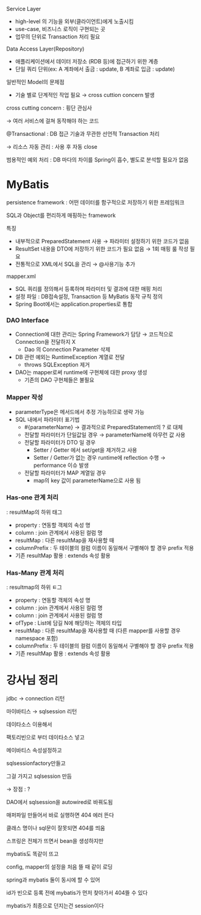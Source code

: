 Service Layer

- high-level 의 기능을 외부(클라이언트)에게 노출시킴
- use-case, 비즈니스 로직이 구현되는 곳
- 업무의 단위로 Transaction 처리 필요

Data Access Layer(Repository)

- 애플리케이션에서 데이터 저장소 (RDB 등)에 접근하기 위한 계층
- 단일 쿼리 단위(ex: A 계좌에서 출금 : update, B 계좌로 입금 : update)

일반적인 Model의 문제점

- 기술 별로 단계적인 작업 필요 → cross cuttion concern 발생

cross cutting concern : 횡단 관심사

→ 여러 서비스에 걸쳐 동작해야 하는 코드

@Transactional : DB 접근 기술과 무관한 선언적 Transaction 처리

→ 리소스 자동 관리 : 사용 후 자동 close

범용적인 예외 처리 : DB 마다의 차이를 Spring이 흡수, 별도로 분석할 필요가 없음

# MyBatis

persistence framework : 어떤 데이터를 함구적으로 저장하기 위한 프레임워크

SQL과 Object를 편리하게 매핑하는 framework

특징

- 내부적으로 PreparedStatement 사용 → 파라미터 설정하기 위한 코드가 없음
- ResultSet 내용을 DTO에 저장하기 위한 코드가 필요 없음 → 1회 매핑 룰 작성 필요
- 전통적으로 XML에서 SQL을 관리 → @사용기능 추가

mapper.xml

- SQL 쿼리를 정의해서 등록하며 파라미터 및 결과에 대한 매핑 처리
- 설정 파일 : DB접속설정, Transaction 등 MyBatis 동작 규칙 정의
- Spring Boot에서는 application.properties로 통합

### DAO Interface

- Connection에 대한 관리는 Spring Framework가 담당 → 코드적으로 Connection을 전달하지 X
    - Dao 의 Connection Parameter 삭제
- DB 관련 예외는 RuntimeException 계열로 전달
    - throws SQLException 제거
- DAO는 mapper로써 runtime에 구현체에 대한 proxy 생성
    - 기존의 DAO 구현체들은 불필요

### Mapper 작성

- parameterType은 메서드에서 추정 가능하므로 생략 가능
- SQL 내에서 파라미터 표기법
    - #{parameterName} → 결과적으로 PreparedStatement의 ? 로 대체
    - 전달할 파라미터가 단일값일 경우 → parameterName에 아무런 값 사용
    - 전달할 파라미터가 DTO 일 경우
        - Setter / Getter 에서 set/get을 제거하고 사용
        - Setter / Getter가 없는 경우 runtime에 reflection 수행 → performance 이슈 발생
    - 전달할 파라미터가 MAP 계열일 경우
        - map의 key 값이 parameterName으로 사용 됨

### Has-one 관계 처리

<association> : resultMap의 하위 태그

- property : 연동할 객체의 속성 명
- column : join 관계에서 사용된 컬럼 명
- resultMap : 다른 resultMap을 재사용할 때
- columnPrefix : 두 테이블의 컬럼 이름이 동일해서 구별해야 할 경우 prefix 적용
- 기존 resultMap 활용 : extends 속성 활용

### Has-Many 관계 처리

<collection> : resultmap의 하위 ㅌ그

- property : 연동할 객체의 속성 명
- column : join 관계에서 사용된 컬럼 명
- column : join 관계에서 사용된 컬럼 명
- ofType : List에 담길 N에 해당하는 객체의 타입
- resultMap : 다른 resultMap을 재사용할 때 (다른 mapper를 사용할 경우 namespace 포함)
- columnPrefix : 두 테이블의 컬럼 이름이 동일해서 구별해야 할 경우 prefix 적용
- 기존 resultMap 활용 : extends 속성 활용

# 강사님 정리

jdbc → connection 리턴

마이바티스 → sqlsession 리턴

데이타소스 이용해서

팩토리빈으로 부터 데이타소스 넣고

메이바티스 속성설정하고

sqlsessionfactory만들고

그걸 가지고 sqlsession 만듬

→ 장점 : ?

DAO에서 sqlsession을 autowired로 바꿔도됨

매퍼파일 만들어서 바로 실행하면 404 에러 뜬다

클래스 명이나 sql문이 잘못되면 404를 띄움

스프링은 전체가 뜨면서 bean을 생성하지만

mybatis도 똑같이 뜨고

config, mapper의 설정을 처음 뜰 때 같이 로딩

spring과 mybatis 둘이 동시에 할 수 있어

id가 빈으로 등록 전에 mybatis가 먼저 찾아가서 404뜰 수 있다

mybatis가 최종으로 던지는건 session이다
